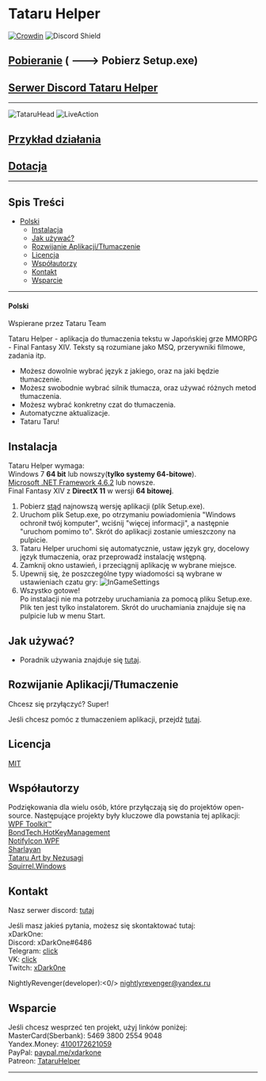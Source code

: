 # Tataru Helper

[![Crowdin](https://badges.crowdin.net/tataru-helper/localized.svg)](https://crowdin.com/project/tataru-helper) ![Discord Shield](https://discordapp.com/api/guilds/592039000538349569/widget.png?style=shield)

## [Pobieranie](https://github.com/NightlyRevenger/TataruHelper/releases/latest) ( \---> Pobierz Setup.exe)

## [Serwer Discord Tataru Helper](https://discord.gg/bSrpbd9)

* * *

![TataruHead](./Tataru_img.png) ![LiveAction](./LiveAction.gif)

## [Przykład działania](https://youtu.be/7HiQXzmkQuw)

## [Dotacja](https://github.com/NightlyRevenger/TataruHelper/blob/master/README.md#support)

* * *

## Spis Treści

* [Polski](#TwójJęzykTutaj) 
   * [Instalacja](#instalacja)
   * [Jak używać?](#jak-używać)
   * [Rozwijanie Aplikacji/Tłumaczenie](#rozwijanie-aplikacji-i-tłumaczenie)
   * [Licencja](#licencja)
   * [Współautorzy](#współautorzy)
   * [Kontakt](#kontakt)
   * [Wsparcie](#wsparcie)

* * *

#### Polski

Wspierane przez Tataru Team

Tataru Helper - aplikacja do tłumaczenia tekstu w Japońskiej grze MMORPG - Final Fantasy XIV. Teksty są rozumiane jako MSQ, przerywniki filmowe, zadania itp.

- Możesz dowolnie wybrać język z jakiego, oraz na jaki będzie tłumaczenie.
- Możesz swobodnie wybrać silnik tłumacza, oraz używać różnych metod tłumaczenia. 
- Możesz wybrać konkretny czat do tłumaczenia. 
- Automatyczne aktualizacje.
- Tataru Taru!

## Instalacja

Tataru Helper wymaga:  
Windows 7 **64 bit** lub nowszy(**tylko systemy 64-bitowe**).  
[Microsoft .NET Framework 4.6.2](https://www.microsoft.com/net/download/dotnet-framework-runtime) lub nowsze.  
Final Fantasy XIV z **DirectX 11** w wersji **64 bitowej**.

1. Pobierz [stąd](https://github.com/NightlyRevenger/TataruHelper/releases/latest) najnowszą wersję aplikacji (plik Setup.exe).
2. Uruchom plik Setup.exe, po otrzymaniu powiadomienia "Windows ochronił twój komputer", wciśnij "więcej informacji", a następnie "uruchom pomimo to". Skrót do aplikacji zostanie umieszczony na pulpicie.
3. Tataru Helper uruchomi się automatycznie, ustaw język gry, docelowy język tłumaczenia, oraz przeprowadź instalację wstępną.
4. Zamknij okno ustawień, i przeciągnij aplikację w wybrane miejsce.
5. Upewnij się, że poszczególne typy wiadomości są wybrane w ustawieniach czatu gry: ![InGameSettings](./InGameSettings.png) 
6. Wszystko gotowe!  
   Po instalacji nie ma potrzeby uruchamiania za pomocą pliku Setup.exe. Plik ten jest tylko instalatorem. Skrót do uruchamiania znajduje się na pulpicie lub w menu Start.

## Jak używać?

- Poradnik używania znajduje się [tutaj](./Guide.MD).

## Rozwijanie Aplikacji/Tłumaczenie

Chcesz się przyłączyć? Super!

Jeśli chcesz pomóc z tłumaczeniem aplikacji, przejdź [tutaj](https://crowdin.com/project/tataru-helper).

## Licencja

[MIT](/LICENSE)

## Współautorzy

Podziękowania dla wielu osób, które przyłączają się do projektów open-source. Następujące projekty były kluczowe dla powstania tej aplikacji:  
[WPF Toolkit™](https://github.com/xceedsoftware/wpftoolkit)  
[BondTech.HotKeyManagement](https://github.com/bondtech/HotKey-Manager-for-WinForm-and-WPF-Apps)  
[NotifyIcon WPF](https://bitbucket.org/hardcodet/notifyicon-wpf/)  
[Sharlayan](https://github.com/FFXIVAPP/sharlayan)  
[Tataru Art by Nezusagi](https://www.deviantart.com/nezusagi)  
[Squirrel.Windows](https://github.com/Squirrel/Squirrel.Windows)

## Kontakt

Nasz serwer discord: [tutaj](https://discord.gg/bSrpbd9)

Jeśli masz jakieś pytania, możesz się skontaktować tutaj:  
xDarkOne:  
Discord: xDarkOne#6486  
Telegram: [click](https://t.me/xDarkOne)  
VK: [click](https://vk.com/velikov_ra)  
Twitch: [xDark0ne](https://www.twitch.tv/xdark0ne)  
  
NightlyRevenger(developer):<0/> <nightlyrevenger@yandex.ru>

## Wsparcie

Jeśli chcesz wesprzeć ten projekt, użyj linków poniżej:  
MasterCard(Sberbank): 5469 3800 2554 9048   
Yandex.Money: [4100172621059](https://money.yandex.ru/to/4100172621059)  
PayPal: [paypal.me/xdarkone](https://www.paypal.me/xdarkone)  
Patreon: [TataruHelper](https://www.patreon.com/TataruHelper)

* * *
